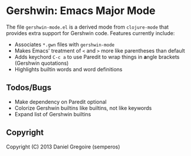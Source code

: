 # Gershwin: Emacs Major Mode #

The file `gershwin-mode.el` is a derived mode from `clojure-mode` that provides extra support for Gershwin code. Features currently include:

 * Associates `*.gwn` files with `gershwin-mode`
 * Makes Emacs' treatment of `<` and `>` more like parentheses than default
 * Adds keychord `C-c a` to use Paredit to wrap things in **a**ngle brackets (Gershwin quotations)
 * Highlights builtin words and word definitions

## Todos/Bugs ##

 * Make dependency on Paredit optional
 * Colorize Gershwin builtins like builtins, not like keywords
 * Expand list of Gershwin builtins

## Copyright ##

Copyright (C) 2013 Daniel Gregoire (semperos)
